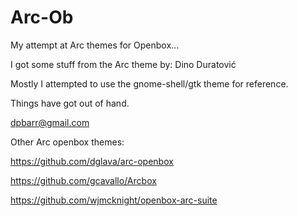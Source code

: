 # Arc-Ob
My attempt at Arc themes for Openbox...

I got some stuff from the Arc theme by: Dino Duratović <dinomol at mail dot com> 

Mostly I attempted to use the gnome-shell/gtk theme for reference. 

Things have got out of hand.

dpbarr@gmail.com

Other Arc openbox themes:

https://github.com/dglava/arc-openbox

https://github.com/gcavallo/Arcbox

https://github.com/wjmcknight/openbox-arc-suite


